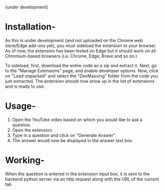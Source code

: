 {under development}

# Installation-

As this is under development (and not uploaded on the Chrome web store/Edge add-ons yet), you must sideload the extension to your browser. As of now, the extension has been tested on Edge but it should work on all Chromium-based browsers (i.e. Chrome, Edge, Brave and so on.)

To sideload, first, download the entire code as a zip and extract it. Next, go to the "Manage Extensions" page, and enable developer options. Now, click on "Load unpacked" and select the "DevMaxxing" folder from the code you just extracted. The extension should now show up in the list of extensions and is ready to use.


# Usage-

1. Open the YouTube video based on which you would like to ask a question.
2. Open the extension.
3. Type in a question and click on "Generate Answer".
4. The answer would now be displayed in the answer text box.


# Working-

When the question is entered in the extension input box, it is sent to the backend python server via an http request along with the URL of the current tab
